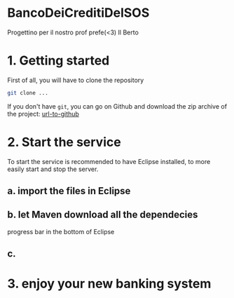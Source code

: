 # BancoDeiCreditiDelSOS
Progettino per il nostro prof prefe(&lt;3) Il Berto

# 1. Getting started

First of all, you will have to clone the repository
```bash
git clone ...
```

If you don't have `git`, you can go on Github and download the zip archive of the project: [url-to-github](http://localhost)

# 2. Start the service

To start the service is recommended to have Eclipse installed, to more easily start and stop the server.

## a. import the files in Eclipse

## b. let Maven download all the dependecies

progress bar in the bottom of Eclipse

## c. 

# 3. enjoy your new banking system



